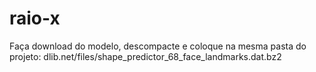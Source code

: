 # raio-x

Faça download do modelo, descompacte e coloque na mesma pasta do projeto:
dlib.net/files/shape_predictor_68_face_landmarks.dat.bz2
